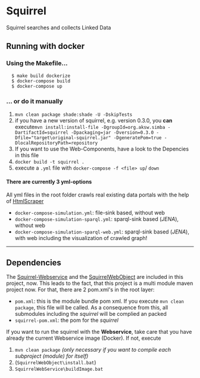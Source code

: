 # Squirrel
Squirrel searches and collects Linked Data

## Running with docker

### Using the Makefile...

```
  $ make build dockerize
  $ docker-compose build
  $ docker-compose up
```

### ... or do it manually

1. ``mvn clean package shade:shade -U -DskipTests``
1. if you have a new version of squirrel, e.g. version 0.3.0, you **can** execute``mvn install:install-file -DgroupId=org.aksw.simba -DartifactId=squirrel -Dpackaging=jar -Dversion=0.3.0 -Dfile="target\original-squirrel.jar" -DgeneratePom=true -DlocalRepositoryPath=repository``
1. If you want to use the Web-Components, have a look to the Depencies in this file
1. ``docker build -t squirrel .``
1. execute a `.yml` file with ``docker-compose -f <file> up``/ ``down``

#### There are currently 3 yml-options

All yml files in the root folder crawls real existing data portals with the help of [HtmlScraper](https://github.com/dice-group/Squirrel/wiki/HtmlScraper_how_to)
- `docker-compose-simulation.yml`: file-sink based, without web
- `docker-compose-simulation-sparql.yml`: sparql-sink based (_JENA_), without web
- `docker-compose-simulation-sparql-web.yml`: sparql-sink based (_JENA_), with web including the visualization of crawled graph!

---
## Dependencies

The [Squirrel-Webservice](https://github.com/phhei/Squirrel-Webservice) and the [SquirrelWebObject](https://github.com/phhei/SquirrelWebObject) are included in this project, now. This leads to the fact, that this project is a multi module maven project now. For that, there are 2 pom.xml's in the root layer:
- `pom.xml`: this is the module bundle pom xml. If you execute ``mvn clean package``, this file will be called. As a consequence from this, all submodules including the _squirrel_ will be complied an packed
- `squirrel-pom.xml`: the pom for the _squirrel_

If you want to run the squirrel with the **Webservice**, take care that you have already the current Webservice image (Docker). If not, execute
1. ``mvn clean package`` _(only necessary if you want to compile each subproject (module) for itself)_
1. (``SquirrelWebObject\install.bat``)
1. ``SquirrelWebService\buildImage.bat``
